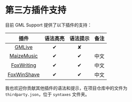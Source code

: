 # 第三方插件支持

目前 GML Support 提供了以下插件的支持：

 插件 | 语法高亮 | 语法提示 | 备注 
 :--: | :-----: | :----:| :--: 
 [GMLive](https://yal.cc/r/17/gmlive/) | ✔ | ✘ | 
 [MaizeMusic](http://www.magecorn.com/p/254.shtml) | ✔ | ✔ | 中文  
 [FoxWriting](https://www.noisyfox.io/fox-writing-gamemaker.html) | ✔ | ✔ | 中文
 [FoxWinShave](https://www.noisyfox.io/31.html) | ✔ | ✔ | 中文 

我也欢迎你贡献其他插件的语法和提示，在项目仓库中的文件为 `thirdparty.json`，位于 `syntaxes` 文件夹。
